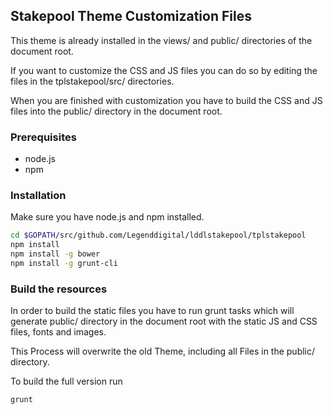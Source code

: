 ## Stakepool Theme Customization Files

This theme is already installed in the views/ and public/ directories of the document root.

If you want to customize the CSS and JS files you can do so by editing the files in the tplstakepool/src/ directories.

When you are finished with customization you have to build the CSS and JS files into the public/ directory in the document root.

### Prerequisites
* node.js
* npm

### Installation
Make sure you have node.js and npm installed.

```bash
cd $GOPATH/src/github.com/Legenddigital/lddlstakepool/tplstakepool
npm install
npm install -g bower
npm install -g grunt-cli
```

### Build the resources
In order to build the static files you have to run grunt tasks which will generate public/ directory in the document root with the static JS and CSS files, fonts and images.

This Process will overwrite the old Theme, including all Files in the public/ directory.

To build the full version run
```bash
grunt
```

